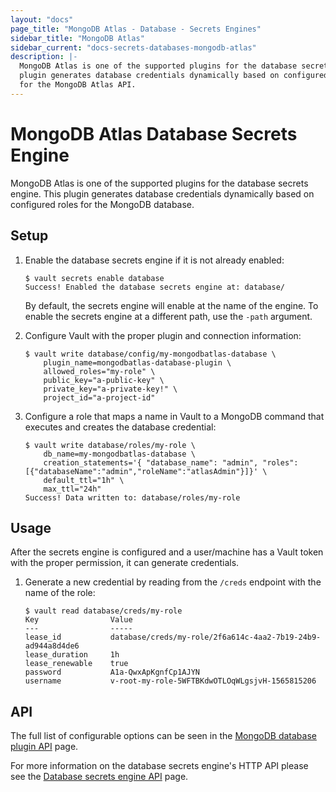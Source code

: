 ```yaml
---
layout: "docs"
page_title: "MongoDB Atlas - Database - Secrets Engines"
sidebar_title: "MongoDB Atlas"
sidebar_current: "docs-secrets-databases-mongodb-atlas"
description: |-
  MongoDB Atlas is one of the supported plugins for the database secrets engine. This
  plugin generates database credentials dynamically based on configured roles
  for the MongoDB Atlas API.
---
```


# MongoDB Atlas Database Secrets Engine

MongoDB Atlas is one of the supported plugins for the database secrets engine. This
plugin generates database credentials dynamically based on configured roles for
the MongoDB database.

## Setup

1. Enable the database secrets engine if it is not already enabled:

    ```text
    $ vault secrets enable database
    Success! Enabled the database secrets engine at: database/
    ```

    By default, the secrets engine will enable at the name of the engine. To
    enable the secrets engine at a different path, use the `-path` argument.

1. Configure Vault with the proper plugin and connection information:

    ```text
    $ vault write database/config/my-mongodbatlas-database \
        plugin_name=mongodbatlas-database-plugin \
        allowed_roles="my-role" \
        public_key="a-public-key" \
        private_key="a-private-key!" \
        project_id="a-project-id"
    ```

1. Configure a role that maps a name in Vault to a MongoDB command that executes and
creates the database credential:

    ```text
    $ vault write database/roles/my-role \
        db_name=my-mongodbatlas-database \
        creation_statements='{ "database_name": "admin", "roles": [{"databaseName":"admin","roleName":"atlasAdmin"}]}' \
        default_ttl="1h" \
        max_ttl="24h"
    Success! Data written to: database/roles/my-role
    ```

## Usage

After the secrets engine is configured and a user/machine has a Vault token with
the proper permission, it can generate credentials.

1. Generate a new credential by reading from the `/creds` endpoint with the name
of the role:

    ```text
    $ vault read database/creds/my-role
    Key                Value
    ---                -----
    lease_id           database/creds/my-role/2f6a614c-4aa2-7b19-24b9-ad944a8d4de6
    lease_duration     1h
    lease_renewable    true
    password           A1a-QwxApKgnfCp1AJYN
    username           v-root-my-role-5WFTBKdwOTLOqWLgsjvH-1565815206
    ```

## API

The full list of configurable options can be seen in the [MongoDB database
plugin API](/api/secret/databases/mongodb.html) page.

For more information on the database secrets engine's HTTP API please see the
[Database secrets engine API](/api/secret/databases/index.html) page.
